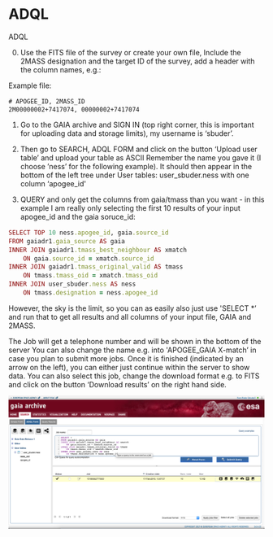 # ADQL
ADQL

0) Use the FITS file of the survey or create your own file, 
Include the 2MASS designation and the target ID of the survey, add a header with the column names, e.g.:

Example file:
```
# APOGEE_ID, 2MASS_ID
2M00000002+7417074, 00000002+7417074
```

1) Go to the GAIA archive and SIGN IN 
(top right corner, this is important for uploading data and storage limits), my username is ‘sbuder’.

2) Then go to SEARCH, ADQL FORM and click on the button ‘Upload user table’ and upload your table as ASCII 
Remember the name you gave it (I choose ’ness’ for the following example). 
It should then appear in the bottom of the left tree under User tables:
user_sbuder.ness with one column ‘apogee_id'

3) QUERY and only get the columns from gaia/tmass than you want - 
in this example I am really only selecting the first 10 results of your input apogee_id and the gaia soruce_id:

```ruby
SELECT TOP 10 ness.apogee_id, gaia.source_id
FROM gaiadr1.gaia_source AS gaia
INNER JOIN gaiadr1.tmass_best_neighbour AS xmatch
	ON gaia.source_id = xmatch.source_id
INNER JOIN gaiadr1.tmass_original_valid AS tmass
	ON tmass.tmass_oid = xmatch.tmass_oid
INNER JOIN user_sbuder.ness AS ness
	ON tmass.designation = ness.apogee_id
```

However, the sky is the limit, so you can as easily also just use 'SELECT *’ 
and run that to get all results and all columns of your input file, GAIA and 2MASS.

The Job will get a telephone number and will be shown in the bottom of the server
You can also change the name e.g. into 'APOGEE_GAIA X-match’ in case you plan to submit more jobs. 
Once it is finished (indicated by an arrow on the left), you can either just continue within the server to show data.
You can also select this job, change the download format e.g. to FITS and click on the button ‘Download results’ on the right hand side.

![alt text](ADQL_overview.png "Screenshot of Gaia archive")

